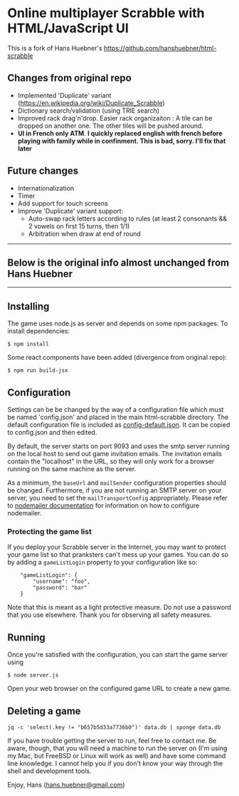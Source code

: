 # Online multiplayer Scrabble with HTML/JavaScript UI

This is a fork of Hans Huebner's https://github.com/hanshuebner/html-scrabble

## Changes from original repo

* Implemented 'Duplicate' variant (https://en.wikipedia.org/wiki/Duplicate_Scrabble)
* Dictionary search/validation (using TRIE search)
* Improved rack drag'n'drop. Easier rack organizaiton : A tile can be dropped on another one. The other tiles will be pushed around.
* **UI in French only ATM**. __I quickly replaced english with french before playing with family while in confinment. This is bad, sorry. I'll fix that later__

## Future changes

* Internationalization
* Timer
* Add support for touch screens
* Improve 'Duplicate' variant support:
    * Auto-swap rack letters according to rules (at least 2 consonants && 2 vowels
     on first 15 turns, then 1/1)
    * Arbitration when draw at end of round

---
## Below is the original info almost unchanged from Hans Huebner
---

## Installing

The game uses node.js as server and depends on some npm packages.  To install
dependencies:

```
$ npm install
```

Some react components have been added (divergence from original repo):

```
$ npm run build-jsx
```

## Configuration

Settings can be be changed by the way of a configuration file which
must be named 'config.json' and placed in the main html-scrabble
directory.  The default configuration file is included as
[config-default.json](html-scrabble/blob/master/config-default.json). It
can be copied to config.json and then edited.

By default, the server starts on port 9093 and uses the smtp server
running on the local host to send out game invitation emails.  The
invitation emails contain the "localhost" in the URL, so they will
only work for a browser running on the same machine as the server.

As a minimum, the ```baseUrl``` and ```mailSender``` configuration
properties should be changed.  Furthermore, if you are not running an
SMTP server on your server, you need to set the
```mailTransportConfig``` appropriately.  Please refer to [nodemailer
documentation](http://documentup.com/andris9/nodemailer/#setting-up-a-transport-method)
for information on how to configure nodemailer.

### Protecting the game list

If you deploy your Scrabble server in the Internet, you may want to
protect your game list so that pranksters can't mess up your games.
You can do so by adding a ```gameListLogin``` property to your
configuration like so:

```
    "gameListLogin": {
        "username": "foo",
        "password": "bar"
    }
```

Note that this is meant as a light protective measure.  Do not use a
password that you use elsewhere.  Thank you for observing all safety
measures.

## Running

Once you're satisfied with the configuration, you can start the game
server using

```
$ node server.js
```

Open your web browser on the configured game URL to create a new game.

## Deleting a game

    jq -c 'select(.key != "b657b5d33a7736b0")' data.db | sponge data.db

If you have trouble getting the server to run, feel free to contact
me. Be aware, though, that you will need a machine to run the server
on (I'm using my Mac, but FreeBSD or Linux will work as well) and have
some command line knowledge. I cannot help you if you don't know your
way through the shell and development tools.

Enjoy,
Hans (hans.huebner@gmail.com)
